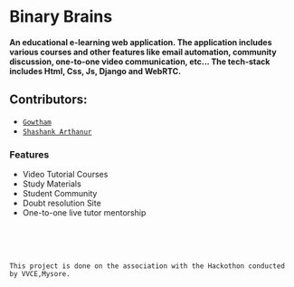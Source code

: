 # Binary Brains

#### An educational e-learning web application. The application includes various courses and other features like email automation, community discussion, one-to-one video communication, etc... The tech-stack includes Html, Css, Js, Django and WebRTC.

## Contributors:
- [`Gowtham`](https://github.com/gowtham4545)
- [`Shashank Arthanur`](https://github.com/ARTHANUR)

### Features
- Video Tutorial Courses
- Study Materials
- Student Community
- Doubt resolution Site
- One-to-one live tutor mentorship


<br/>
<br/>
<br/>

`This project is done on the association with the Hackothon conducted by VVCE,Mysore.`
